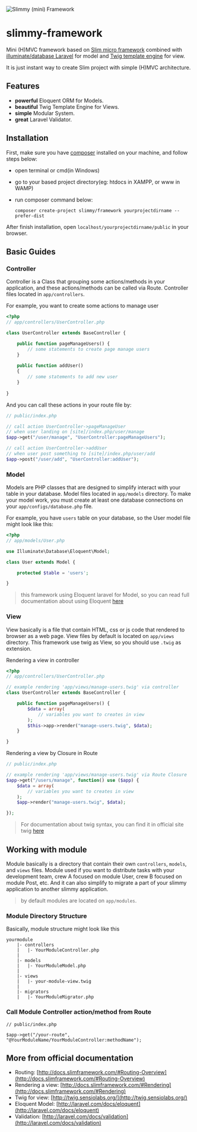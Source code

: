 ![Slimmy (mini) Framework](https://dl.dropboxusercontent.com/u/102070675/slimmy-framework-logo%5B250x185%5D.png)

slimmy-framework
================

Mini (H)MVC framework based on [Slim micro framework](http://www.slimframework.com/ "Slim micro framework") combined with [illuminate/database Laravel](https://github.com/illuminate/database "Illuminate Database") for model and [Twig template engine](http://twig.sensiolabs.org/ "Twig Template Engine") for view.

It is just instant way to create Slim project with simple (H)MVC architecture.

## Features
- **powerful** Eloquent ORM for Models.
- **beautiful** Twig Template Engine for Views.
- **simple** Modular System.
- **great** Laravel Validator.

## Installation
First, make sure you have [composer](https://getcomposer.org) installed on your machine, and follow steps below:
- open terminal or cmd(in Windows)
- go to your based project directory(eg: htdocs in XAMPP, or www in WAMP) 
- run composer command below:

    `composer create-project slimmy/framework yourprojectdirname --prefer-dist`

After finish installation, open `localhost/yourprojectdirname/public` in your browser.

## Basic Guides

### Controller
Controller is a Class that grouping some actions/methods in your application, and these actions/methods can be called via Route. Controller files located in `app/controllers`.

For example, you want to create some actions to manage user
```php
<?php
// app/controllers/UserController.php

class UserController extends BaseController {

    public function pageManageUsers() {
        // some statements to create page manage users
    }
    
    public function addUser()
    {
        // some statements to add new user
    }
    
}
```

And you can call these actions in your route file by:
```php
// public/index.php

// call action UserController->pageManageUser 
// when user landing on [site]/index.php/user/manage
$app->get("/user/manage", "UserController:pageManageUsers");

// call action UserController->addUser 
// when user post something to [site]/index.php/user/add
$app->post("/user/add", "UserController:addUser");
```

### Model
Models are PHP classes that are designed to simplify interact with your table in your database. Model files located in `app/models` directory. To make your model work, you must create at least one database connections on your `app/configs/database.php` file. 

For example, you have `users` table on your database, so the User model file might look like this: 
```php
<?php 
// app/models/User.php

use Illuminate\Database\Eloquent\Model;

class User extends Model {

    protected $table = 'users';

}
``` 
> this framework using Eloquent laravel for Model, so you can read full documentation about using Eloquent [here](http://laravel.com/docs/eloquent)

### View
View basically is a file that contain HTML, css or js code that rendered to browser as a web page. View files by default is located on `app/views` directory. This framework use twig as View, so you should use `.twig` as extension.

Rendering a view in controller
```php
<?php
// app/controllers/UserController.php

// example rendering 'app/views/manage-users.twig' via controller
class UserController extends BaseController {

    public function pageManageUsers() {
        $data = array(
            // variables you want to creates in view
        );
        $this->app->render("manage-users.twig", $data);
    }

}
```

Rendering a view by Closure in Route
```php
// public/index.php

// example rendering 'app/views/manage-users.twig' via Route Closure
$app->get("/users/manage", function() use ($app) {
    $data = array(
        // variables you want to creates in view
    );
    $app->render("manage-users.twig", $data);

});

```
> For documentation about twig syntax, you can find it in official site twig [here](http://twig.sensiolabs.org/doc/templates.html)

## Working with module
Module basically is a directory that contain their own `controllers`, `models`, and `views` files. 
Module used if you want to distribute tasks with your development team, crew A focused on module User, crew B focused on module Post, etc. And it can also simplify to migrate a part of your slimmy application to another slimmy application. 

> by default modules are located on `app/modules`.

### Module Directory Structure
Basically, module structure might look like this
```
yourmodule
    |- controllers
    |   |- YourModuleController.php
    |
    |- models
    |   |- YourModuleModel.php
    |
    |- views
    |   |- your-module-view.twig
    |
    |- migrators
    |   |- YourModuleMigrator.php
```

### Call Module Controller action/method from Route
```
// public/index.php

$app->get("/your-route", "@YourModuleName/YourModuleController:methodName");
```

## More from official documentation
- Routing: [http://docs.slimframework.com/#Routing-Overview](http://docs.slimframework.com/#Routing-Overview)
- Rendering a view: [http://docs.slimframework.com/#Rendering](http://docs.slimframework.com/#Rendering)
- Twig for view: [http://twig.sensiolabs.org/](http://twig.sensiolabs.org/)
- Eloquent Model: [http://laravel.com/docs/eloquent](http://laravel.com/docs/eloquent)
- Validation: [http://laravel.com/docs/validation](http://laravel.com/docs/validation)
